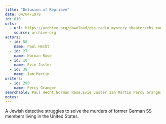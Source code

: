 ```yaml
---
title: "Delusion of Reprieve"
date: 04/04/1978
id: 810
urls: 
  - url: https://archive.org/download/cbs_radio_mystery_theater/cbs_radio_mystery_theater-0801-0850.zip/cbs_radio_mystery_theater-0801-0850%2Fcbsrmt_0810_delusion_of_reprieve.mp3
    source: archive-org
actors:  
  - id: 58
    name: Paul Hecht  
  - id: 27
    name: Norman Rose  
  - id: 10
    name: Evie Juster  
  - id: 38
    name: Ian Martin
writers:  
  - id: 290
    name: Percy Granger
searchable: Paul Hecht,Norman Rose,Evie Juster,Ian Martin Percy Granger
notes:  
---
```

A Jewish detective struggles to solve the murders of former German SS members living in the United States.